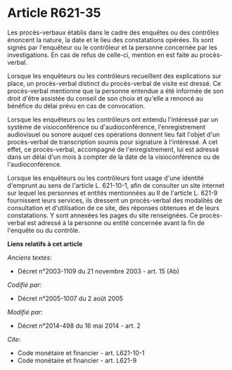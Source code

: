 # Article R621-35

Les procès-verbaux établis dans le cadre des enquêtes ou des contrôles énoncent la nature, la date et le lieu des
constatations opérées. Ils sont signés par l'enquêteur ou le contrôleur et la personne concernée par les investigations. En
cas de refus de celle-ci, mention en est faite au procès-verbal. 

Lorsque les enquêteurs ou les contrôleurs recueillent des explications sur place, un procès-verbal distinct du procès-verbal
de visite est dressé. Ce procès-verbal mentionne que la personne entendue a été informée de son droit d'être assistée du
conseil de son choix et qu'elle a renoncé au bénéfice du délai prévu en cas de convocation. 

Lorsque les enquêteurs ou les contrôleurs ont entendu l'intéressé par un système de visioconférence ou d'audioconférence,
l'enregistrement audiovisuel ou sonore auquel ces opérations donnent lieu fait l'objet d'un procès-verbal de transcription
soumis pour signature à l'intéressé. A cet effet, ce procès-verbal, accompagné de l'enregistrement, lui est adressé dans un
délai d'un mois à compter de la date de la visioconférence ou de l'audioconférence. 

Lorsque les enquêteurs ou les contrôleurs font usage d'une identité d'emprunt au sens de l'article L. 621-10-1, afin de
consulter un site internet sur lequel les personnes et entités mentionnées au II de l'article L. 621-9 fournissent leurs
services, ils dressent un procès-verbal des modalités de consultation et d'utilisation de ce site, des réponses obtenues et
de leurs constatations. Y sont annexées les pages du site renseignées. Ce procès-verbal est adressé à la personne ou entité
concernée avant la fin de l'enquête ou du contrôle.

**Liens relatifs à cet article**

_Anciens textes_:

  - Décret n°2003-1109 du 21 novembre 2003 - art. 15 (Ab)

_Codifié par_:

  - Décret n°2005-1007 du 2 août 2005

_Modifié par_:

  - Décret n°2014-498 du 16 mai 2014 - art. 2

_Cite_:

  - Code monétaire et financier - art. L621-10-1
  - Code monétaire et financier - art. L621-9
